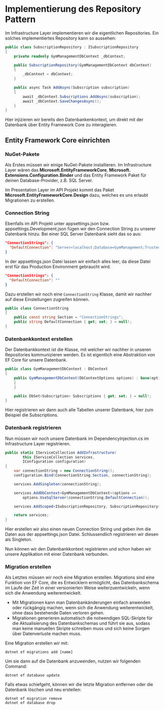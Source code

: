 # Implementierung des Repository Pattern

Im Infrastructure Layer implementieren wir die eigentlichen Repositories. Ein solches implementiertes Repository kann so aussehen:

````C#
public class SubscriptionRepository : ISubscriptionRepository
{
    private readonly GymManagementDbContext _dbContext;

    public SubscriptionRepository(GymManagementDbContext dbContext)
    {
        _dbContext = dbContext;
    }

    public async Task AddAsync(Subscription subscription)
    {
        await _dbContext.Subscriptions.AddAsync(subscription);
        await _dbContext.SaveChangesAsync();
    }
}
````

Hier injizieren wir bereits den Datenbankenkontext, um direkt mit der Datenbank über Entity Framework Core zu interagieren.

## Entity Framework Core einrichten

### NuGet-Pakete

Als Erstes müssen wir einige NuGet-Pakete installieren. Im Infrastructure Layer wären das **Microsoft.EntityFrameworkCore**, **Microsoft.
Extensions.Configuration.Binder** und das Entity Framework Paket für deinen Database-Provider, z.B. SQL Server.

Im Presentation Layer im API Projekt kommt das Paket **Microsoft.EntityFrameworkCore.Design** dazu, welches es uns erlaubt Migrationen zu erstellen.

### Connection String

Ebenfalls im API Projekt unter <path>appsettings.json</path> bzw. <path>appsettings.Development.json</path> fügen wir den Connection String zu 
unserer Datenbank hinzu. Bei einer SQL Server Datenbank sieht das so aus:

````json
"ConnectionStrings": {
  "DefaultConnection": "Server=localhost;Database=GymManagement;Trusted_Connection=True;TrustServerCertificate=True;"
}
````

In der <path>appsettings.json</path> Datei lassen wir einfach alles leer, da diese Datei erst für das Production Environment gebraucht wird. 

````json
"ConnectionStrings": {
  "DefaultConnection": ""
}
````

Dazu erstellen wir noch eine `ConnectionString` Klasse, damit wir nachher auf diese Einstellungen zugreifen können.

````C#
public class ConnectionString
{
    public const string Section = "ConnectionStrings";
    public string DefaultConnection { get; set; } = null!;
}
````

### Datenbankkontext erstellen

Der Datenbankkontext ist die Klasse, mit welcher wir nachher in unseren Repositories kommunizieren werden. Es ist eigentlich eine Abstraktion von 
EF Core für unsere Datenbank.

````C#
public class GymManagementDbContext : DbContext
{
    public GymManagementDbContext(DbContextOptions options) : base(options)
    {
    }

    public DbSet<Subscription> Subscriptions { get; set; } = null!;
}
````

Hier registrieren wir dann auch alle Tabellen unserer Datenbank, hier zum Beispiel die Subscriptions.

### Datenbank registrieren 

Nun müssen wir noch unsere Datenbank im <path>DependencyInjection.cs</path> im Infrastructure Layer registrieren.

````C#
public static IServiceCollection AddInfrastructure(
        this IServiceCollection services,
        IConfiguration configuration)
{
    var connectionString = new ConnectionString();
    configuration.Bind(ConnectionString.Section, connectionString);

    services.AddSingleton(connectionString);

    services.AddDbContext<GymManagementDbContext>(options =>
        options.UseSqlServer(connectionString.DefaultConnection));

    services.AddScoped<ISubscriptionRepository, SubscriptionRepository>();

    return services;
}
````

Hier erstellen wir also einen neuen Connection String und geben ihm die Daten aus der <path>appsettings.json</path> Datei. Schlussendlich 
registrieren wir diesen als Singleton.

Nun können wir den Datenbankkontext registrieren und schon haben wir unsere Applikation mit einer Datenbank verbunden.

### Migration erstellen

Als Letztes müssen wir noch eine Migration erstellen. Migrations sind eine Funktion von EF Core, die es Entwicklern ermöglicht, das Datenbankschema im Laufe der Zeit in einer versionierten Weise weiterzuentwickeln, wenn sich die Anwendung weiterentwickelt.

- Mit Migrationen kann man Datenbankänderungen einfach anwenden oder rückgängig machen, wenn sich die Anwendung weiterentwickelt, ohne dass bestehende Daten verloren gehen.
- Migrationen generieren automatisch die notwendigen SQL-Skripte für die Aktualisierung des Datenbankschemas und führt sie aus, sodass man keine 
  manuellen Skripte schreiben muss und sich keine Sorgen über Datenverluste machen muss.

Eine Migration erstellen wir mit:

````Shell
dotnet ef migrations add [name]
````

Um sie dann auf die Datenbank anzuwenden, nutzen wir folgenden Command:

````Shell
dotnet ef database update
````

Falls etwas schiefgeht, können wir die letzte Migration entfernen oder die Datenbank löschen und neu erstellen:

````Shell
dotnet ef migration remove
dotnet ef database drop
````